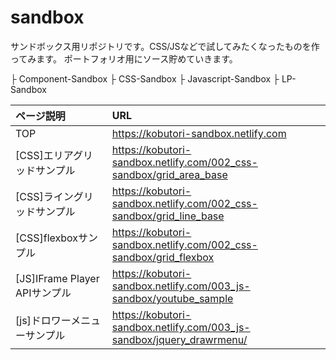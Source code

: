 # sandbox
サンドボックス用リポジトリです。CSS/JSなどで試してみたくなったものを作ってみます。
ポートフォリオ用にソース貯めていきます。

├ Component-Sandbox
├ CSS-Sandbox
├ Javascript-Sandbox
├ LP-Sandbox




|ページ説明|URL|
|:---|:---|
| TOP | https://kobutori-sandbox.netlify.com |
| [CSS]エリアグリッドサンプル | https://kobutori-sandbox.netlify.com/002_css-sandbox/grid_area_base |
| [CSS]ライングリッドサンプル | https://kobutori-sandbox.netlify.com/002_css-sandbox/grid_line_base |
| [CSS]flexboxサンプル | https://kobutori-sandbox.netlify.com/002_css-sandbox/grid_flexbox |
| [JS]IFrame Player APIサンプル | https://kobutori-sandbox.netlify.com/003_js-sandbox/youtube_sample |
| [js]ドロワーメニューサンプル | https://kobutori-sandbox.netlify.com/003_js-sandbox/jquery_drawrmenu/ |
